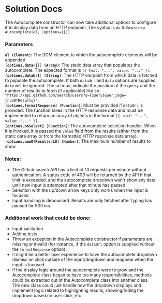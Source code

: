 # Solution Docs

<!-- Include documentation, additional setup instructions, notes etc. here -->
The Autocomplete constructor can now take additional options to configure it to display data from an HTTP endpoint. The syntax is as follows:
`new Autocomplete(el, [options={}])`
### Parameters
**`el (Element)`**: The DOM element to which the autocomplete elements will be appended.  
**`[options.data=[]] (Array)`**: The static data array that populates the autocomplete. The expected format is `[{ text: "...", value: "..." }]`.  
**`[options.dataUrl] (String)`**: The HTTP endpoint from which data is fetched to populate the autocomplete. If both `dataUrl` and `data` options are supplied, `data` will be ignored. The url must indicate the position of the query and the number of results to fetch (if applicable) like so: `"https://api.github.com/search/users?q={query}&per_page={numOfResults}"`.  
**`[options.formatResponse] (Function)`**: Must be provided if `dataUrl` is provided. The function takes in the HTTP response data and must be implemented to return an array of objects in the format `[{ text: "...", value: "..." }]`.  
**`[options.onSelect] (Function)`**: The autocomplete selection handler. When it is invoked, it is passed the `value` field from the results (either from the static data array or from the formatted HTTP response data array).  
**`[options.numOfResults=10] (Number)`**: The maximum number of results to show.

### Notes:
* The Github search API has a limit of 10 requests per minute without authentication. A status code of 403 will be returned by the API if that limit is exceeded, and the autocomplete dropdown won't show any data until new input is attempted after that minute has passed.
* Selection with the up/down arrow keys only works when the input is focused.
* Input handling is debounced. Results are only fetched after typing has paused for 500 ms.

### Additional work that could be done:
* Input sanitation
* Adding tests
* Throw an exception in the Autocomplete constructor if parameters are missing or invalid (for instance, if the `dataUrl` option is supplied without the `formatResponse` option).
* It might be a better user experience to have the autocomplete dropdown dismiss on click outside of the input/dropdown and reappear when the input is focused.
* If the display logic around the autocomplete were to grow and the Autocomplete class began to have too many responsibilities, methods could be extracted out of the Autocomplete class into another class. The new class could just handle how the dropdown displays and implement logic related to highlighting results, showing/hiding the dropdown based on user click, etc.
